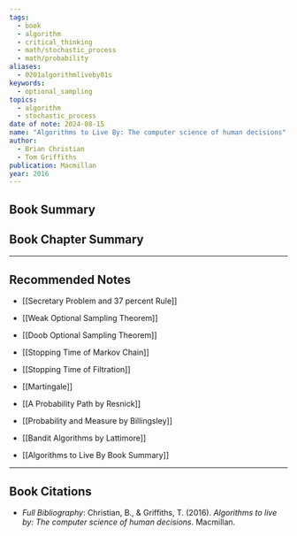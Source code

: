 ```yaml
---
tags:
  - book
  - algorithm
  - critical_thinking
  - math/stochastic_process
  - math/probability
aliases:
  - 0201algorithmliveby01s
keywords:
  - optional_sampling
topics:
  - algorithm
  - stochastic_process
date of note: 2024-08-15
name: "Algorithms to Live By: The computer science of human decisions"
author:
  - Brian Christian
  - Tom Griffiths
publication: Macmillan
year: 2016
---
```


## Book Summary



## Book Chapter Summary





-----------
##  Recommended Notes


- [[Secretary Problem and 37 percent Rule]]
- [[Weak Optional Sampling Theorem]]
- [[Doob Optional Sampling Theorem]]
- [[Stopping Time of Markov Chain]]
- [[Stopping Time of Filtration]]
- [[Martingale]]

- [[A Probability Path by Resnick]]
- [[Probability and Measure by Billingsley]]
- [[Bandit Algorithms by Lattimore]]

- [[Algorithms to Live By Book Summary]]


----------
## Book Citations

- *Full Bibliography*: Christian, B., & Griffiths, T. (2016). _Algorithms to live by: The computer science of human decisions_. Macmillan.

